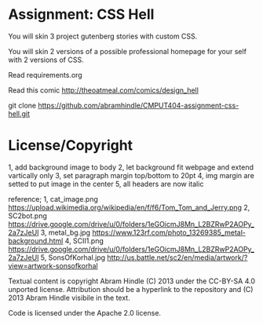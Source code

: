 Assignment: CSS Hell
====================

You will skin 3 project gutenberg stories with custom CSS.

You will skin 2 versions of a possible professional homepage for your
self with 2 versions of CSS.

Read requirements.org

Read this comic http://theoatmeal.com/comics/design_hell

git clone https://github.com/abramhindle/CMPUT404-assignment-css-hell.git

License/Copyright
=================
1, add background image to body
2, let background fit webpage and extend vartically only
3, set paragraph margin top/bottom to 20pt
4, img margin are setted to put image in the center
5, all headers are now italic

reference;
  1, cat_image.png https://upload.wikimedia.org/wikipedia/en/f/f6/Tom_Tom_and_Jerry.png
  2, SC2bot.png https://drive.google.com/drive/u/0/folders/1eGOicmJ8Mn_L2BZRwP2AOPy_2a7zJeUl
  3, metal_bg.jpg https://www.123rf.com/photo_13269385_metal-background.html
  4, SCII1.png https://drive.google.com/drive/u/0/folders/1eGOicmJ8Mn_L2BZRwP2AOPy_2a7zJeUl
  5, SonsOfKorhal.jpg http://us.battle.net/sc2/en/media/artwork/?view=artwork-sonsofkorhal


Textual content is copyright Abram Hindle (C) 2013 under the CC-BY-SA
4.0 unported license. Attribution should be a hyperlink to the
repository and (C) 2013 Abram Hindle visibile in the text.

Code is licensed under the Apache 2.0 license.
